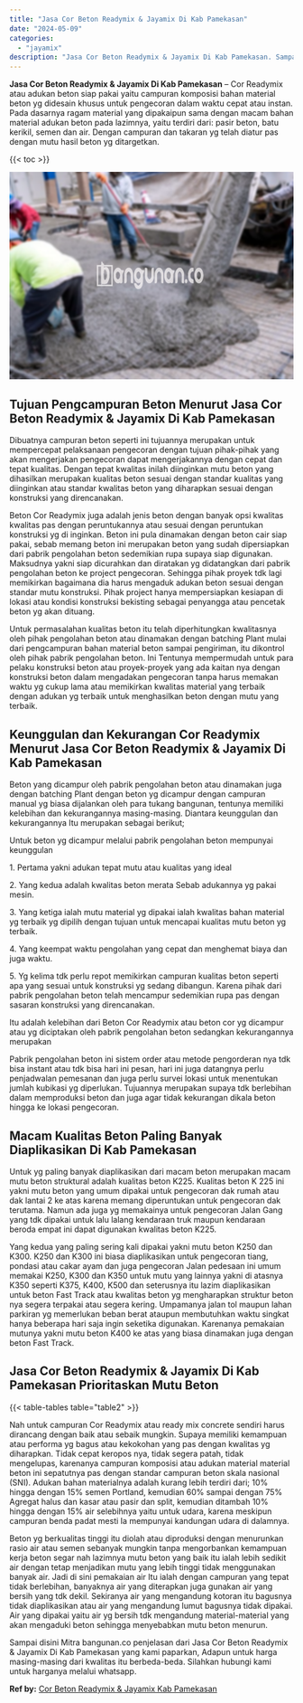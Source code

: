 ```yaml
---
title: "Jasa Cor Beton Readymix & Jayamix Di Kab Pamekasan"
date: "2024-05-09"
categories: 
  - "jayamix"
description: "Jasa Cor Beton Readymix & Jayamix Di Kab Pamekasan. Sampai disini Mitra bangunan.co penjelasan dari Jasa Cor Beton Readymix & Jayamix Di Kab Pamekasan yang k..."
---
```


**Jasa Cor Beton Readymix & Jayamix Di Kab Pamekasan** – Cor Readymix atau adukan beton siap pakai yaitu campuran komposisi bahan material beton yg didesain khusus untuk pengecoran dalam waktu cepat atau instan. Pada dasarnya ragam material yang dipakaipun sama dengan macam bahan material adukan beton pada lazimnya, yaitu terdiri dari: pasir beton, batu kerikil, semen dan air. Dengan campuran dan takaran yg telah diatur pas dengan mutu hasil beton yg ditargetkan.

{{< toc >}}

![Jasa Cor Beton Readymix & Jayamix Di Kab Pamekasan](/images/jasa-cor-readymix-60.png)

## Tujuan Pengcampuran Beton Menurut Jasa Cor Beton Readymix & Jayamix Di Kab Pamekasan

Dibuatnya campuran beton seperti ini tujuannya merupakan untuk mempercepat pelaksanaan pengecoran dengan tujuan pihak-pihak yang akan mengerjakan pengecoran dapat mengerjakannya dengan cepat dan tepat kualitas. Dengan tepat kwalitas inilah diinginkan mutu beton yang dihasilkan merupakan kualitas beton sesuai dengan standar kualitas yang diinginkan atau standar kwalitas beton yang diharapkan sesuai dengan konstruksi yang direncanakan.

Beton Cor Readymix juga adalah jenis beton dengan banyak opsi kwalitas kwalitas pas dengan peruntukannya atau sesuai dengan peruntukan konstruksi yg di inginkan. Beton ini pula dinamakan dengan beton cair siap pakai, sebab memang beton ini merupakan beton yang sudah dipersiapkan dari pabrik pengolahan beton sedemikian rupa supaya siap digunakan. Maksudnya yakni siap dicurahkan dan diratakan yg didatangkan dari pabrik pengolahan beton ke project pengecoran. Sehingga pihak proyek tdk lagi memikirkan bagaimana dia harus mengaduk adukan beton sesuai dengan standar mutu konstruksi. Pihak project hanya mempersiapkan kesiapan di lokasi atau kondisi konstruksi bekisting sebagai penyangga atau pencetak beton yg akan dituang.

Untuk permasalahan kualitas beton itu telah diperhitungkan kwalitasnya oleh pihak pengolahan beton atau dinamakan dengan batching Plant mulai dari pengcampuran bahan material beton sampai pengiriman, itu dikontrol oleh pihak pabrik pengolahan beton. Ini Tentunya mempermudah untuk para pelaku konstruksi beton atau proyek-proyek yang ada kaitan nya dengan konstruksi beton dalam mengadakan pengecoran tanpa harus memakan waktu yg cukup lama atau memikirkan kwalitas material yang terbaik dengan adukan yg terbaik untuk menghasilkan beton dengan mutu yang terbaik.

## Keunggulan dan Kekurangan Cor Readymix Menurut Jasa Cor Beton Readymix & Jayamix Di Kab Pamekasan

Beton yang dicampur oleh pabrik pengolahan beton atau dinamakan juga dengan batching Plant dengan beton yg dicampur dengan campuran manual yg biasa dijalankan oleh para tukang bangunan, tentunya memiliki kelebihan dan kekurangannya masing-masing. Diantara keunggulan dan kekurangannya Itu merupakan sebagai berikut;

Untuk beton yg dicampur melalui pabrik pengolahan beton mempunyai keunggulan

1\. Pertama yakni adukan tepat mutu atau kualitas yang ideal

2\. Yang kedua adalah kwalitas beton merata Sebab adukannya yg pakai mesin.

3\. Yang ketiga ialah mutu material yg dipakai ialah kwalitas bahan material yg terbaik yg dipilih dengan tujuan untuk mencapai kualitas mutu beton yg terbaik.

4\. Yang keempat waktu pengolahan yang cepat dan menghemat biaya dan juga waktu.

5\. Yg kelima tdk perlu repot memikirkan campuran kualitas beton seperti apa yang sesuai untuk konstruksi yg sedang dibangun. Karena pihak dari pabrik pengolahan beton telah mencampur sedemikian rupa pas dengan sasaran konstruksi yang direncanakan.

Itu adalah kelebihan dari Beton Cor Readymix atau beton cor yg dicampur atau yg diciptakan oleh pabrik pengolahan beton sedangkan kekurangannya merupakan

Pabrik pengolahan beton ini sistem order atau metode pengorderan nya tdk bisa instant atau tdk bisa hari ini pesan, hari ini juga datangnya perlu penjadwalan pemesanan dan juga perlu survei lokasi untuk menentukan jumlah kubikasi yg diperlukan. Tujuannya merupakan supaya tdk berlebihan dalam memproduksi beton dan juga agar tidak kekurangan dikala beton hingga ke lokasi pengecoran.

## Macam Kualitas Beton Paling Banyak Diaplikasikan Di Kab Pamekasan

Untuk yg paling banyak diaplikasikan dari macam beton merupakan macam mutu beton struktural adalah kualitas beton K225. Kualitas beton K 225 ini yakni mutu beton yang umum dipakai untuk pengecoran dak rumah atau dak lantai 2 ke atas karena memang diperuntukan untuk pengecoran dak terutama. Namun ada juga yg memakainya untuk pengecoran Jalan Gang yang tdk dipakai untuk lalu lalang kendaraan truk maupun kendaraan beroda empat ini dapat digunakan kwalitas beton K225.

Yang kedua yang paling sering kali dipakai yakni mutu beton K250 dan K300. K250 dan K300 ini biasa diaplikasikan untuk pengecoran tiang, pondasi atau cakar ayam dan juga pengecoran Jalan pedesaan ini umum memakai K250, K300 dan K350 untuk mutu yang lainnya yakni di atasnya K350 seperti K375, K400, K500 dan seterusnya itu lazim diaplikasikan untuk beton Fast Track atau kwalitas beton yg mengharapkan struktur beton nya segera terpakai atau segera kering. Umpamanya jalan tol maupun lahan parkiran yg memerlukan beban berat ataupun membutuhkan waktu singkat hanya beberapa hari saja ingin seketika digunakan. Karenanya pemakaian mutunya yakni mutu beton K400 ke atas yang biasa dinamakan juga dengan beton Fast Track.

## Jasa Cor Beton Readymix & Jayamix Di Kab Pamekasan Prioritaskan Mutu Beton

{{< table-tables table="table2" >}}

Nah untuk campuran Cor Readymix atau ready mix concrete sendiri harus dirancang dengan baik atau sebaik mungkin. Supaya memiliki kemampuan atau performa yg bagus atau kekokohan yang pas dengan kwalitas yg diharapkan. Tidak cepat keropos nya, tidak segera patah, tidak mengelupas, karenanya campuran komposisi atau adukan material material beton ini sepatutnya pas dengan standar campuran beton skala nasional (SNI). Adukan bahan materialnya adalah kurang lebih terdiri dari; 10% hingga dengan 15% semen Portland, kemudian 60% sampai dengan 75% Agregat halus dan kasar atau pasir dan split, kemudian ditambah 10% hingga dengan 15% air selebihnya yaitu untuk udara, karena meskipun campuran benda padat mesti Ia mempunyai kandungan udara di dalamnya.

Beton yg berkualitas tinggi itu diolah atau diproduksi dengan menurunkan rasio air atau semen sebanyak mungkin tanpa mengorbankan kemampuan kerja beton segar nah lazimnya mutu beton yang baik itu ialah lebih sedikit air dengan tetap menjadikan mutu yang lebih tinggi tidak menggunakan banyak air. Jadi di sini pemakaian air Itu ialah dengan campuran yang tepat tidak berlebihan, banyaknya air yang diterapkan juga gunakan air yang bersih yang tdk dekil. Sekiranya air yang mengandung kotoran itu bagusnya tidak diaplikasikan atau air yang mengandung lumut bagusnya tidak dipakai. Air yang dipakai yaitu air yg bersih tdk mengandung material-material yang akan mengaduki beton sehingga menyebabkan mutu beton menurun.

Sampai disini Mitra bangunan.co penjelasan dari Jasa Cor Beton Readymix & Jayamix Di Kab Pamekasan yang kami paparkan, Adapun untuk harga masing-masing dari kwalitas itu berbeda-beda. Silahkan hubungi kami untuk harganya melalui whatsapp.

**Ref by:** [Cor Beton Readymix & Jayamix Kab Pamekasan](https://id.wikipedia.org/wiki/Cor)
